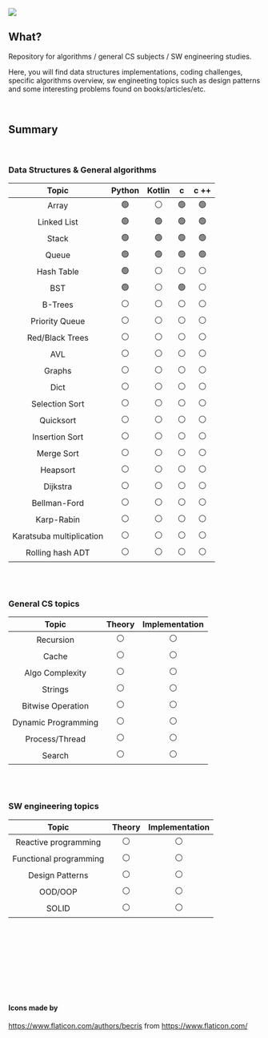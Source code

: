 ![](https://res.cloudinary.com/lajosneto/image/upload/v1616271350/algorithms-n-more/background.png)

## What?
Repository for algorithms / general CS subjects / SW engineering studies.

Here, you will find data structures implementations, coding challenges, specific algorithms overview, sw engineeting topics such as design patterns and some interesting problems found on books/articles/etc.

<br>

## Summary

<br>

### Data Structures & General algorithms

| Topic | Python | Kotlin | c | c ++ |
|:-----:|:-----:|:-----:|:-----:|:-----:|
| Array |🟢|⚪|🟢|🟢|
| Linked List |🟢|🟢|🟢|🟢|
| Stack |🟢|🟢|🟢|🟢|
| Queue |🟢|🟢|🟢|🟢|
| Hash Table |🟢|⚪|⚪|⚪|
| BST |🟢|⚪|🟢|⚪|
| B-Trees |⚪|⚪|⚪|⚪|
| Priority Queue  |⚪|⚪|⚪|⚪|
| Red/Black Trees |⚪|⚪|⚪|⚪|
| AVL |⚪|⚪|⚪|⚪|
| Graphs |⚪|⚪|⚪|⚪|
| Dict |⚪|⚪|⚪|⚪|
| Selection Sort |⚪|⚪|⚪|⚪|
| Quicksort |⚪|⚪|⚪|⚪|
| Insertion Sort |⚪|⚪|⚪|⚪|
| Merge Sort |⚪|⚪|⚪|⚪|
| Heapsort |⚪|⚪|⚪|⚪|
| Dijkstra |⚪|⚪|⚪|⚪|
| Bellman-Ford |⚪|⚪|⚪|⚪|
| Karp-Rabin |⚪|⚪|⚪|⚪|
| Karatsuba multiplication |⚪|⚪|⚪|⚪|
| Rolling hash ADT |⚪|⚪|⚪|⚪|

<br>
<br>

### General CS topics

| Topic | Theory | Implementation |
|:-----:|:-----:|:-----:|
| Recursion |⚪|⚪|
| Cache |⚪|⚪|
| Algo Complexity |⚪|⚪|
| Strings |⚪|⚪|
| Bitwise Operation |⚪|⚪|
| Dynamic Programming |⚪|⚪|
| Process/Thread |⚪|⚪|
| Search |⚪|⚪|

<br>
<br>

### SW engineering topics

| Topic | Theory | Implementation |
|:-----:|:-----:|:-----:|
| Reactive programming |⚪|⚪|
| Functional programming |⚪|⚪|
| Design Patterns |⚪|⚪|
| OOD/OOP |⚪|⚪|
| SOLID |⚪|⚪|







<br>
<br>
<br>
<br>
<br>
<br>
<br>
<br>

#### Icons made by 
https://www.flaticon.com/authors/becris from https://www.flaticon.com/

